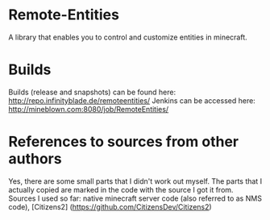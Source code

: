 Remote-Entities
===============

A library that enables you to control and customize entities in minecraft.


Builds
======

Builds (release and snapshots) can be found here: http://repo.infinityblade.de/remoteentities/
Jenkins can be accessed here: http://mineblown.com:8080/job/RemoteEntities/


References to sources from other authors
========================================

Yes, there are some small parts that I didn't work out myself. The parts that I actually copied are marked in the code with the source I got it from.
Sources I used so far:
native minecraft server code (also referred to as NMS code), 
[Citizens2] (https://github.com/CitizensDev/Citizens2)